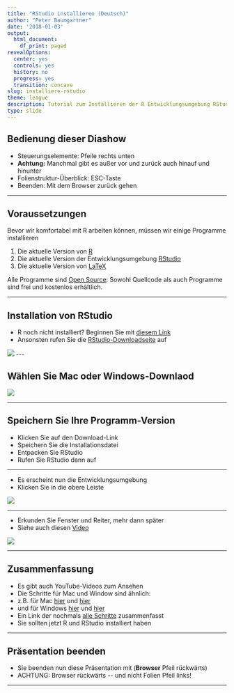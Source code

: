 ```yaml
---
title: "RStudio installieren (Deutsch)"
author: "Peter Baumgartner"
date: '2018-01-03'
output:
  html_document:
    df_print: paged
revealOptions:
  center: yes
  controls: yes
  history: no
  progress: yes
  transition: concave
slug: installiere-rstudio
theme: league
description: Tutorial zum Installieren der R Entwicklungsumgebung RStudio für Mac und Windows
type: slide
---
```


## Bedienung dieser Diashow

- Steuerungselemente: Pfeile rechts unten
- **Achtung:** Manchmal gibt es außer vor und zurück auch hinauf und hinunter
- Folienstruktur-Überblick: ESC-Taste
- Beenden: Mit dem Browser zurück gehen

---

## Voraussetzungen

Bevor wir komfortabel mit R arbeiten können, müssen wir einige Programme installieren

1. Die aktuelle Version von [R](https://cran.r-project.org/)
2. Die aktuelle Version der Entwicklungsumgebung [RStudio](https://www.rstudio.com/products/rstudio/download/)
3. Die aktuelle Version von [LaTeX](https://www.latex-project.org/get/)

Alle Programme sind [Open Source](http://praxistipps.chip.de/open-source-was-ist-das-genau_12877): Sowohl Quellcode als auch Programme sind frei und kostenlos erhältlich.

---

## Installation von RStudio

- R noch nicht installiert? Beginnen Sie mit [diesem Link](http://notes.peter-baumgartner.net/slide/installiere-r/) 
- Ansonsten rufen Sie die [RStudio-Downloadseite](https://www.rstudio.com/products/rstudio/download/#download) auf

<img src="/img/rstudio-installation-deutsch/download1-rstudio-min.png">
<!-- .element height="70%" width="70%" -->
---

## Wählen Sie Mac oder Windows-Downlaod

<img src="/img/rstudio-installation-deutsch/download2-rstudio-min.png">
<!-- .element height="60%" width="60%" -->

---

## Speichern Sie Ihre Programm-Version

- Klicken Sie auf den Download-Link
- Speichern Sie die Installationsdatei
- Entpacken Sie RStudio
- Rufen Sie RStudio dann auf

---

- Es erscheint nun die Entwicklungsumgebung
- Klicken Sie in die obere Leiste


<img src="/img/rstudio-installation-deutsch/Rstudio-virgin-min.png">
<!-- .element height="80%" width="80%" -->

---


- Erkunden Sie Fenster und Reiter, mehr dann später
- Siehe auch diesen [Video](https://www.youtube.com/watch?v=riONFzJdXcs)

<img src="/img/rstudio-installation-deutsch/RStudio-4-panes-min.png">
<!-- .element height="80%" width="80%" -->

---

## Zusammenfassung

- Es gibt auch YouTube-Videos zum Ansehen
- Die Schritte für Mac und Window sind ähnlich:
- z.B. für Mac [hier](https://www.youtube.com/watch?v=cX532N_XLIs) und [hier](https://www.youtube.com/watch?v=d-u_7vdag-0)
- und für Windows [hier](https://www.youtube.com/watch?v=MFfRQuQKGYg) und [hier](https://www.youtube.com/watch?v=9-RrkJQQYqY)
- Ein Link der nochmals [alle Schritte](https://courses.edx.org/courses/UTAustinX/UT.7.01x/3T2014/56c5437b88fa43cf828bff5371c6a924/) zusammenfasst
- Sie sollten jetzt R und RStudio installiert haben

---

## Präsentation beenden

- Sie beenden nun diese Präsentation mit (**Browser** Pfeil rückwärts)
- ACHTUNG: Browser rückwärts -- und nicht Folien Pfeil links!

---
